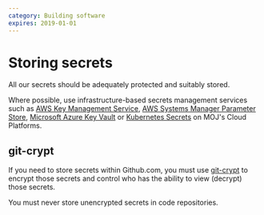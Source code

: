 ```yaml
---
category: Building software
expires: 2019-01-01
---
```

# Storing secrets

All our secrets should be adequately protected and suitably stored.

Where possible, use infrastructure-based secrets management services such as [AWS Key Management Service](https://aws.amazon.com/kms/), [AWS Systems Manager Parameter Store](https://docs.aws.amazon.com/systems-manager/latest/userguide/systems-manager-paramstore.html), [Microsoft Azure Key Vault](https://azure.microsoft.com/en-gb/services/key-vault/) or [Kubernetes Secrets](https://kubernetes.io/docs/concepts/configuration/secret/) on MOJ's Cloud Platforms.

## git-crypt

If you need to store secrets within Github.com, you must use [git-crypt](https://github.com/AGWA/git-crypt) to encrypt those secrets and control who has the ability to view (decrypt) those secrets.

You must never store unencrypted secrets in code repositories.

